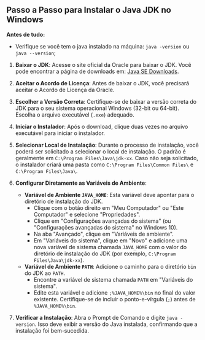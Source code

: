 ## Passo a Passo para Instalar o Java JDK no Windows

**Antes de tudo:**
* Verifique se você tem o java instalado na máquina: `java -version` ou `java --version`;

1. **Baixar o JDK**: Acesse o site oficial da Oracle para baixar o JDK. Você pode encontrar a página de downloads em: [Java SE Downloads](https://www.oracle.com/java/technologies/javase-jdk11-downloads.html).

2. **Aceitar o Acordo de Licença**: Antes de baixar o JDK, você precisará aceitar o Acordo de Licença da Oracle.

3. **Escolher a Versão Correta**: Certifique-se de baixar a versão correta do JDK para o seu sistema operacional Windows (32-bit ou 64-bit). Escolha o arquivo executável (`.exe`) adequado.

4. **Iniciar o Instalador**: Após o download, clique duas vezes no arquivo executável para iniciar o instalador.

5. **Selecionar Local de Instalação**: Durante o processo de instalação, você poderá ser solicitado a selecionar o local de instalação. O padrão é geralmente em `C:\Program Files\Java\jdk-xx`. Caso não seja solicitado, o instalador criará uma pasta como `C:\Program Files\Common Files\` e `C:\Program Files\Java\`.

6. **Configurar Diretamente as Variáveis de Ambiente**:
   - **Variável de Ambiente `JAVA_HOME`**: Esta variável deve apontar para o diretório de instalação do JDK.
     - Clique com o botão direito em "Meu Computador" ou "Este Computador" e selecione "Propriedades".
     - Clique em "Configurações avançadas do sistema" (ou "Configurações avançadas do sistema" no Windows 10).
     - Na aba "Avançado", clique em "Variáveis de ambiente".
     - Em "Variáveis do sistema", clique em "Novo" e adicione uma nova variável de sistema chamada `JAVA_HOME` com o valor do diretório de instalação do JDK (por exemplo, `C:\Program Files\Java\jdk-xx`).
   - **Variável de Ambiente `PATH`**: Adicione o caminho para o diretório `bin` do JDK ao `PATH`.
     - Encontre a variável de sistema chamada `PATH` em "Variáveis do sistema".
     - Edite esta variável e adicione `;%JAVA_HOME%\bin` no final do valor existente. Certifique-se de incluir o ponto-e-vírgula (`;`) antes de `%JAVA_HOME%\bin`.
     
7. **Verificar a Instalação**: Abra o Prompt de Comando e digite `java -version`. Isso deve exibir a versão do Java instalada, confirmando que a instalação foi bem-sucedida.
